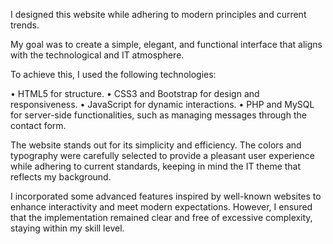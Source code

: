 I designed this website while adhering to modern principles and current trends.

My goal was to create a simple, elegant, and functional interface that aligns with the technological and IT atmosphere.

To achieve this, I used the following technologies:

• HTML5 for structure.
• CSS3 and Bootstrap for design and responsiveness.
• JavaScript for dynamic interactions.
• PHP and MySQL for server-side functionalities, such as managing messages through the contact form.

The website stands out for its simplicity and efficiency. The colors and typography were carefully selected to provide a pleasant user experience while adhering to current standards, keeping in mind the IT theme that reflects my background.

I incorporated some advanced features inspired by well-known websites to enhance interactivity and meet modern expectations. However, I ensured that the implementation remained clear and free of excessive complexity, staying within my skill level.
